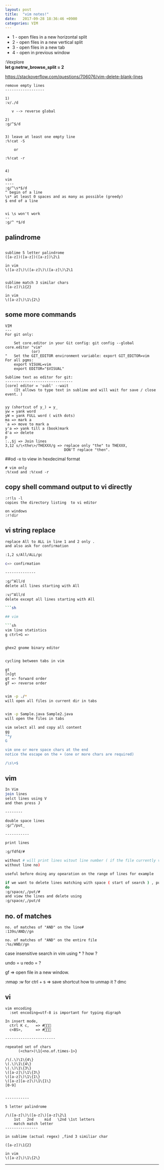 ```yaml
---
layout: post
title:  "vim notes!"
date:   2017-09-28 18:36:46 +0900
categories: VIM
---
```


* 1 - open files in a new horizontal split
* 2 - open files in a new vertical split
* 3 - open files in a new tab
* 4 - open in previous window

:Vexplore  
**let g:netrw_browse_split = 2**



https://stackoverflow.com/questions/706076/vim-delete-blank-lines


```vi
remove empty lines
------------------

1) 
:v/./d

   v --> reverse global

2) 
:g/^$/d
   

3) leave at least one empty line
:%!cat -S 

	or
	
:%!cat -r


4) 

vim
----
:g/^\s*$/d
^ begin of a line
\s* at least 0 spaces and as many as possible (greedy)
$ end of a line


vi \s won't work
--
:g/^ *$/d
```


## palindrome
```re

sublime 5 letter palindrome  
([a-z])([a-z])([a-z])\2\1

in vim  
\([a-z]\)\([a-z]\)\([a-z]\)\2\1


sublime match 3 similar chars  
([a-z])\1{2}

in vim  
\([a-z]\)\1\{2\}

```

## some more commands
```vi
VIM
---
For git only:

    Set core.editor in your Git config: git config --global core.editor "vim" 
            (or)
"   Set the GIT_EDITOR environment variable: export GIT_EDITOR=vim
For all pgms:
    export VISUAL=vim 
    export EDITOR="$VISUAL"

Sublime text as editor for git:
-------------------------------
[core] editor = 'subl' --wait 
    (It allows to type text in sublime and will wait for save / close event. )
		
		
yy (shortcut of y_) = y_
yw = yank word
yW = yank FULL word ( with dots)
ma => mark a
`a => move to mark a
y'a => yank till a (book)mark
d'a => delete
p
:.,$j => Join lines
3,12 s/\<the\>/THEXXX/g => replace only "the" to THEXXX, 
						   DON'T replace "then".
```

##od -x to view in hexdecimal format
```vi
# vim only
:%!xxd and :%!xxd -r
```

## copy shell command output to vi directly

```vi
:r!ls -l
copies the directory listing  to vi editor

on windows
:r!dir
```


## vi string replace

```sh
replace All to ALL in line 1 and 2 only .
and also ask for confirmation

:1,2 s/All/ALL/gc

c=> confirmation

--------------

:g/^All/d
delete all lines starting with All

:v/^All/d
delete except all lines starting with All

```sh

## vim

```sh
vim line statistics
g ctrl+G => 


ghex2 gnome binary editor


cycling between tabs in vim

gt
[n]gt
gt => forward order
gT => reverse order


vim -p ./*
will open all files in current dir in tabs


vim -p Sample.java Sample2.java
will open the files in tabs

vim select all and copy all content
gg
"*y
G

vim one or more space chars at the end
notice the escape on the + (one or more chars are required)

/\s\+$
```


## vim

```sh
In Vim
join lines
selct lines using V
and then press J

--------

double space lines
:g/^/put_

-----------

print lines

:g/fdfd/#

without # will print lines witout line number ( if the file currently viewed 
without line no)

useful before doing any opearation on the range of lines for example

if we want to delete lines matching with space ( start of search ) , put (end of search)
do 
:g/space/,/put/#
and view the lines and delete using
:g/space/,/put/d

```

## no. of matches
```vi
no. of matches of "AND" on the line#
:139s/AND//gn

no. of matches of "AND" on the entire file
:%s/AND//gn
```

case insensitive search in vim using * ? how ?

undo = u
redo = ?

gf => open file in a new window.

:nmap <c-s> :w<CR>
    for ctrl + s => save shortcut
    how to unmap it ?
dmc


## vi
```vi
vim encoding 
  :set encoding=utf-8 is important for typing digraph

In insert mode,
  ctrl K c,   => #
  c<BS>,      => #

-----------------------

repeated set of chars
      (<char>)\1{<no.of.times-1>}

/\(.\)\1\{4\}
\(.\)\1\{4\}
\(.\)\1\{3\}
\([a-z]\)\1\{3\}
\([a-z]\)\1\{1\}
\([a-z][a-z]\)\1\{1\}
[0-9]


-----------

5 letter palindrome

/\([a-z]\)\([a-z]\)[a-z]\2\1
    1st   2nd     mid   \2nd \1st letters
    match match letter
---------------

in sublime (actual regex) ,find 3 similiar char

([a-z])\1{2}

in vim
\([a-z]\)\1\{2\}
```


---------------------------



[jekyll-docs]: https://jekyllrb.com/docs/home
[jekyll-gh]:   https://github.com/jekyll/jekyll
[jekyll-talk]: https://talk.jekyllrb.com/
